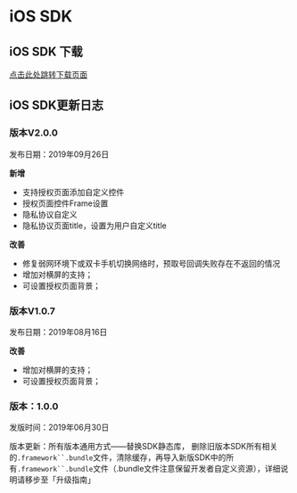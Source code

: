 # iOS SDK

## iOS SDK 下载

[点击此处跳转下载页面](https://github.com/WFC-LinkedME/LinkAccount)

## iOS SDK更新日志

### 版本V2.0.0

发布日期：2019年09月26日

**新增**

* 支持授权页面添加自定义控件
* 授权页面控件Frame设置
* 隐私协议自定义
* 隐私协议页面title，设置为用户自定义title

**改善**

* 修复弱网环境下或双卡手机切换网络时，预取号回调失败存在不返回的情况
* 增加对横屏的支持；
* 可设置授权页面背景；

### 版本V1.0.7

发布日期：2019年08月16日

**改善**

* 增加对横屏的支持；
* 可设置授权页面背景；

### 版本：1.0.0

发版时间：2019年06月30日

版本更新：所有版本通用方式——替换SDK静态库， 删除旧版本SDK所有相关的```.framework``.bundle```文件，清除缓存，再导入新版SDK中的所有```.framework``.bundle```文件（.bundle文件注意保留开发者自定义资源），详细说明请移步至「升级指南」

